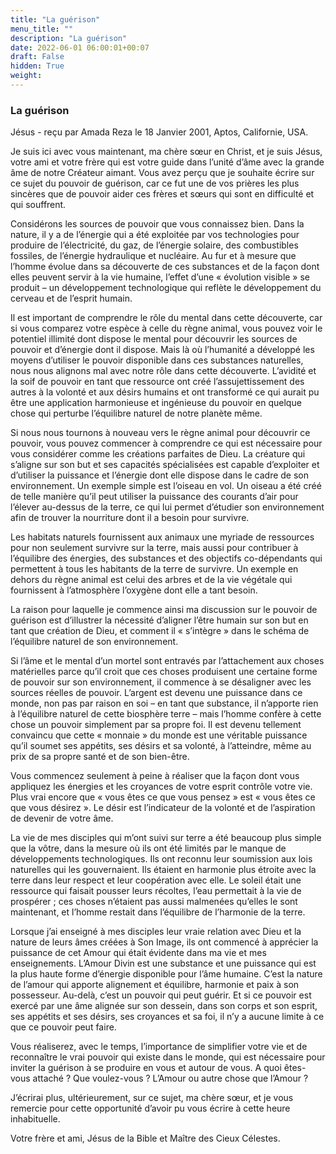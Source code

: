 ```yaml
---
title: "La guérison"
menu_title: ""
description: "La guérison"
date: 2022-06-01 06:00:01+00:07
draft: False
hidden: True
weight:
---
```

### La guérison

Jésus - reçu par Amada Reza le 18 Janvier 2001, Aptos, Californie, USA.

Je suis ici avec vous maintenant, ma chère sœur en Christ, et je suis Jésus, votre ami et votre frère qui est votre guide dans l’unité d’âme avec la grande âme de notre Créateur aimant. Vous avez perçu que je souhaite écrire sur ce sujet du pouvoir de guérison, car ce fut une de vos prières les plus sincères que de pouvoir aider ces frères et sœurs qui sont en difficulté et qui souffrent.

Considérons les sources de pouvoir que vous connaissez bien. Dans la nature, il y a de l’énergie qui a été exploitée par vos technologies pour produire de l’électricité, du gaz, de l’énergie solaire, des combustibles fossiles, de l’énergie hydraulique et nucléaire. Au fur et à mesure que l’homme évolue dans sa découverte de ces substances et de la façon dont elles peuvent servir à la vie humaine, l’effet d’une « évolution visible » se produit – un développement technologique qui reflète le développement du cerveau et de l’esprit humain.

Il est important de comprendre le rôle du mental dans cette découverte, car si vous comparez votre espèce à celle du règne animal, vous pouvez voir le potentiel illimité dont dispose le mental pour découvrir les sources de pouvoir et d’énergie dont il dispose. Mais là où l’humanité a développé les moyens d’utiliser le pouvoir disponible dans ces substances naturelles, nous nous alignons mal avec notre rôle dans cette découverte. L’avidité et la soif de pouvoir en tant que ressource ont créé l’assujettissement des autres à la volonté et aux désirs humains et ont transformé ce qui aurait pu être une application harmonieuse et ingénieuse du pouvoir en quelque chose qui perturbe l’équilibre naturel de notre planète même.

Si nous nous tournons à nouveau vers le règne animal pour découvrir ce pouvoir, vous pouvez commencer à comprendre ce qui est nécessaire pour vous considérer comme les créations parfaites de Dieu. La créature qui s’aligne sur son but et ses capacités spécialisées est capable d’exploiter et d’utiliser la puissance et l’énergie dont elle dispose dans le cadre de son environnement. Un exemple simple est l’oiseau en vol. Un oiseau a été créé de telle manière qu’il peut utiliser la puissance des courants d’air pour l’élever au-dessus de la terre, ce qui lui permet d’étudier son environnement afin de trouver la nourriture dont il a besoin pour survivre.

Les habitats naturels fournissent aux animaux une myriade de ressources pour non seulement survivre sur la terre, mais aussi pour contribuer à l’équilibre des énergies, des substances et des objectifs co-dépendants qui permettent à tous les habitants de la terre de survivre. Un exemple en dehors du règne animal est celui des arbres et de la vie végétale qui fournissent à l’atmosphère l’oxygène dont elle a tant besoin.

La raison pour laquelle je commence ainsi ma discussion sur le pouvoir de guérison est d’illustrer la nécessité d’aligner l’être humain sur son but en tant que création de Dieu, et comment il « s’intègre » dans le schéma de l’équilibre naturel de son environnement.

Si l’âme et le mental d’un mortel sont entravés par l’attachement aux choses matérielles parce qu’il croit que ces choses produisent une certaine forme de pouvoir sur son environnement, il commence à se désaligner avec les sources réelles de pouvoir. L’argent est devenu une puissance dans ce monde, non pas par raison en soi – en tant que substance, il n’apporte rien à l’équilibre naturel de cette biosphère terre – mais l’homme confère à cette chose un pouvoir simplement par sa propre foi. Il est devenu tellement convaincu que cette « monnaie » du monde est une véritable puissance qu’il soumet ses appétits, ses désirs et sa volonté, à l’atteindre, même au prix de sa propre santé et de son bien-être.

Vous commencez seulement à peine à réaliser que la façon dont vous appliquez les énergies et les croyances de votre esprit contrôle votre vie. Plus vrai encore que « vous êtes ce que vous pensez » est « vous êtes ce que vous désirez ». Le désir est l’indicateur de la volonté et de l’aspiration de devenir de votre âme.

La vie de mes disciples qui m’ont suivi sur terre a été beaucoup plus simple que la vôtre, dans la mesure où ils ont été limités par le manque de développements technologiques. Ils ont reconnu leur soumission aux lois naturelles qui les gouvernaient. Ils étaient en harmonie plus étroite avec la terre dans leur respect et leur coopération avec elle. Le soleil était une ressource qui faisait pousser leurs récoltes, l’eau permettait à la vie de prospérer ; ces choses n’étaient pas aussi malmenées qu’elles le sont maintenant, et l’homme restait dans l’équilibre de l’harmonie de la terre.

Lorsque j’ai enseigné à mes disciples leur vraie relation avec Dieu et la nature de leurs âmes créées à Son Image, ils ont commencé à apprécier la puissance de cet Amour qui était évidente dans ma vie et mes enseignements. L’Amour Divin est une substance et une puissance qui est la plus haute forme d’énergie disponible pour l’âme humaine. C’est la nature de l’amour qui apporte alignement et équilibre, harmonie et paix à son possesseur. Au-delà, c’est un pouvoir qui peut guérir. Et si ce pouvoir est exercé par une âme alignée sur son dessein, dans son corps et son esprit, ses appétits et ses désirs, ses croyances et sa foi, il n’y a aucune limite à ce que ce pouvoir peut faire.

Vous réaliserez, avec le temps, l’importance de simplifier votre vie et de reconnaître le vrai pouvoir qui existe dans le monde, qui est nécessaire pour inviter la guérison à se produire en vous et autour de vous. A quoi êtes-vous attaché ? Que voulez-vous ? L’Amour ou autre chose que l’Amour ?

J’écrirai plus, ultérieurement, sur ce sujet, ma chère sœur, et je vous remercie pour cette opportunité d’avoir pu vous écrire à cette heure inhabituelle.

Votre frère et ami, Jésus de la Bible et Maître des Cieux Célestes.
